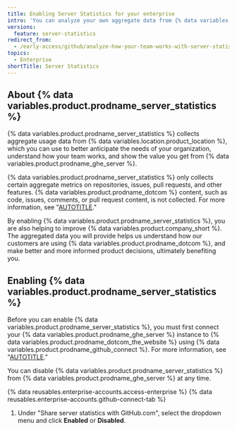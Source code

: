 ```yaml
---
title: Enabling Server Statistics for your enterprise
intro: 'You can analyze your own aggregate data from {% data variables.product.prodname_ghe_server %} and help us improve {% data variables.product.company_short %} products by enabling {% data variables.product.prodname_server_statistics %}.'
versions:
  feature: server-statistics
redirect_from:
  - /early-access/github/analyze-how-your-team-works-with-server-statistics/about-server-statistics/enabling-server-statistics
topics:
  - Enterprise
shortTitle: Server Statistics
---
```


## About {% data variables.product.prodname_server_statistics %}

{% data variables.product.prodname_server_statistics %} collects aggregate usage data from {% data variables.location.product_location %}, which you can use to better anticipate the needs of your organization, understand how your team works, and show the value you get from {% data variables.product.prodname_ghe_server %}.

{% data variables.product.prodname_server_statistics %} only collects certain aggregate metrics on repositories, issues, pull requests, and other features. {% data variables.product.prodname_dotcom %} content, such as code, issues, comments, or pull request content, is not collected. For more information, see "[AUTOTITLE](/admin/monitoring-activity-in-your-enterprise/analyzing-how-your-team-works-with-server-statistics/about-server-statistics)."

By enabling {% data variables.product.prodname_server_statistics %}, you are also helping to improve {% data variables.product.company_short %}. The aggregated data you will provide helps us understand how our customers are using {% data variables.product.prodname_dotcom %}, and make better and more informed product decisions, ultimately benefiting you.

## Enabling {% data variables.product.prodname_server_statistics %}

Before you can enable {% data variables.product.prodname_server_statistics %}, you must first connect your {% data variables.product.prodname_ghe_server %} instance to {% data variables.product.prodname_dotcom_the_website %} using {% data variables.product.prodname_github_connect %}. For more information, see "[AUTOTITLE](/admin/configuration/configuring-github-connect/managing-github-connect)."

You can disable {% data variables.product.prodname_server_statistics %} from {% data variables.product.prodname_ghe_server %} at any time.

{% data reusables.enterprise-accounts.access-enterprise %}
{% data reusables.enterprise-accounts.github-connect-tab %}
1. Under "Share server statistics with GitHub.com", select the dropdown menu and click **Enabled** or **Disabled**.
